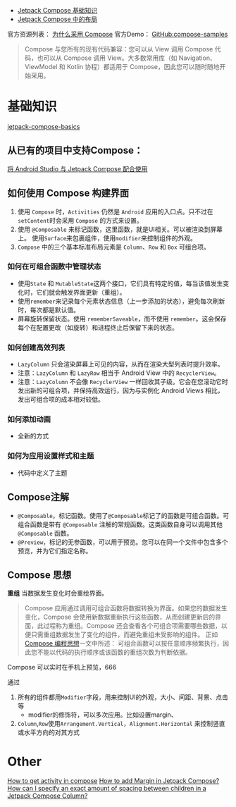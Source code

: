* [Jetpack Compose 基础知识](https://developer.android.com/codelabs/jetpack-compose-basics#0)
* [Jetpack Compose 中的布局](https://developer.android.com/codelabs/jetpack-compose-layouts#0)

官方资源列表：
[为什么采用 Compose](https://developer.android.com/jetpack/compose/why-adopt)
官方Demo：
[GitHub:compose-samples](https://github.com/android/compose-samples)

> Compose 与您所有的现有代码兼容：您可以从 View 调用 Compose 代码，也可以从 Compose 调用 View。大多数常用库（如 Navigation、ViewModel 和 Kotlin 协程）都适用于 Compose，因此您可以随时随地开始采用。

# 基础知识

[jetpack-compose-basics](https://developer.android.com/codelabs/jetpack-compose-basics)

## 从已有的项目中支持Compose：

[将 Android Studio 与 Jetpack Compose 配合使用 ](https://developer.android.com/jetpack/compose/setup)

## 如何使用 Compose 构建界面

1. 使用 `Compose` 时，`Activities` 仍然是 `Android` 应用的入口点。只不过在`setContent`时会采用 `Compose` 的方式来设置。
2. 使用 `@Composable` 来标记函数，这里函数，就是UI相关。可以被渲染到屏幕上。 使用`Surface`来包裹组件，使用`modifier`来控制组件的外观。
3. `Compose` 中的三个基本标准布局元素是 `Column`、`Row` 和 `Box` 可组合项。

### 如何在可组合函数中管理状态

* 使用`State` 和 `MutableState`这两个接口，它们具有特定的值，每当该值发生变化时，它们就会触发界面更新（重组）。
* 使用`remember`来记录每个元素状态信息（上一步添加的状态），避免每次刷新时，每次都是默认值。
* 屏幕旋转保留状态。使用 `rememberSaveable`，而不使用 `remember`。这会保存每个在配置更改（如旋转）和进程终止后保留下来的状态。

### 如何创建高效列表

* `LazyColumn` 只会渲染屏幕上可见的内容，从而在渲染大型列表时提升效率。
* 注意：`LazyColumn` 和 `LazyRow` 相当于 Android View 中的 `RecyclerView`。
* 注意：`LazyColumn` 不会像 `RecyclerView` 一样回收其子级。它会在您滚动它时发出新的可组合项，并保持高效运行，因为与实例化 Android Views
  相比，发出可组合项的成本相对较低。

### 如何添加动画

* 全新的方式

### 如何为应用设置样式和主题

* 代码中定义了主题

## Compose注解

* `@Composable`，标记函数。使用了`@Composable`标记了的函数是可组合函数。可组合函数是带有 `@Composable`
  注解的常规函数。这类函数自身可以调用其他 `@Composable` 函数。
* `@Preview`，标记的无参函数，可以用于预览。您可以在同一个文件中包含多个预览，并为它们指定名称。

## Compose 思想

**重组**
当数据发生变化时会重绘界面。
> Compose 应用通过调用可组合函数将数据转换为界面。如果您的数据发生变化，Compose 会使用新数据重新执行这些函数，从而创建更新后的界面，此过程称为重组。Compose 还会查看各个可组合项需要哪些数据，以便只需重组数据发生了变化的组件，而避免重组未受影响的组件。
> 正如 [Compose 编程思想](https://developer.android.com/jetpack/compose/mental-model#recomposition)一文中所述：
> 可组合函数可以按任意顺序频繁执行，因此您不能以代码的执行顺序或该函数的重组次数为判断依据。

Compose 可以实时在手机上预览，666

通过

1. 所有的组件都用`Modifier`字段，用来控制UI的外观，大小、间距、背景、点击等
   * modifier的修饰符，可以多次应用。比如设置margin、
2. `Column`,`Row`使用`Arrangement.Vertical`，`Alignment.Horizontal` 来控制竖直或水平方向的对其方式

# Other

[How to get activity in compose](https://stackoverflow.com/questions/64675386/how-to-get-activity-in-compose)
[How to add Margin in Jetpack Compose?](https://stackoverflow.com/questions/62939473/how-to-add-margin-in-jetpack-compose)
[How can I specify an exact amount of spacing between children in a Jetpack Compose Column?](https://stackoverflow.com/questions/68200057/how-can-i-specify-an-exact-amount-of-spacing-between-children-in-a-jetpack-compo)